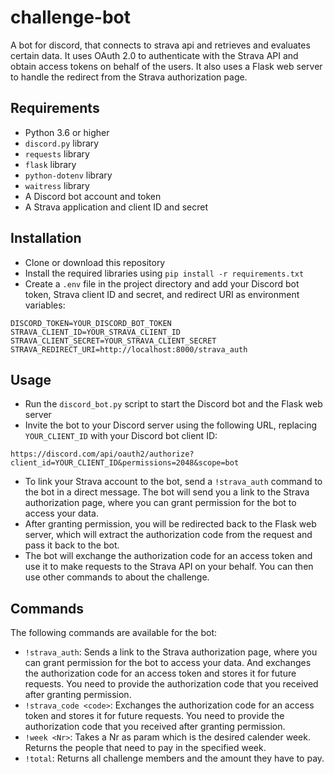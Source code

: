 # challenge-bot
A bot for discord, that connects to strava api and retrieves and evaluates certain data. It uses OAuth 2.0 to authenticate with the Strava API and obtain access tokens on behalf of the users. It also uses a Flask web server to handle the redirect from the Strava authorization page.


## Requirements

- Python 3.6 or higher
- `discord.py` library
- `requests` library
- `flask` library
- `python-dotenv` library
- `waitress` library
- A Discord bot account and token
- A Strava application and client ID and secret

## Installation

- Clone or download this repository
- Install the required libraries using `pip install -r requirements.txt`
- Create a `.env` file in the project directory and add your Discord bot token, Strava client ID and secret, and redirect URI as environment variables:

```
DISCORD_TOKEN=YOUR_DISCORD_BOT_TOKEN
STRAVA_CLIENT_ID=YOUR_STRAVA_CLIENT_ID
STRAVA_CLIENT_SECRET=YOUR_STRAVA_CLIENT_SECRET
STRAVA_REDIRECT_URI=http://localhost:8000/strava_auth
```

## Usage

- Run the `discord_bot.py` script to start the Discord bot and the Flask web server
- Invite the bot to your Discord server using the following URL, replacing `YOUR_CLIENT_ID` with your Discord bot client ID:

```
https://discord.com/api/oauth2/authorize?client_id=YOUR_CLIENT_ID&permissions=2048&scope=bot
```

- To link your Strava account to the bot, send a `!strava_auth` command to the bot in a direct message. The bot will send you a link to the Strava authorization page, where you can grant permission for the bot to access your data.
- After granting permission, you will be redirected back to the Flask web server, which will extract the authorization code from the request and pass it back to the bot.
- The bot will exchange the authorization code for an access token and use it to make requests to the Strava API on your behalf. You can then use other commands to about the challenge.

## Commands

The following commands are available for the bot:

- `!strava_auth`: Sends a link to the Strava authorization page, where you can grant permission for the bot to access your data. And exchanges the authorization code for an access token and stores it for future requests. You need to provide the authorization code that you received after granting permission.
- `!strava_code <code>`: Exchanges the authorization code for an access token and stores it for future requests. You need to provide the authorization code that you received after granting permission.
- `!week <Nr>`: Takes a Nr as param which is the desired calender week. Returns the people that need to pay in the specified week.
- `!total`: Returns all challenge members and the amount they have to pay.
